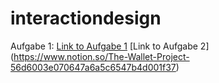 # interactiondesign
Aufgabe 1:
[Link to Aufgabe 1](https://framer.com/share/Swot-Analysis-Buck-Kerstin--1ElUoTyRjiLSUB0QnNy7/CcGUthbTOTeoMVY8kHyfsB-3%3A00u49g5hg546o)
[Link to Aufgabe 2] (https://www.notion.so/The-Wallet-Project-56d6003e070647a6a5c6547b4d001f37) 
